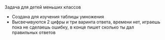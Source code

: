 Задача для детей меньших классов
  
  * Создана для изучения таблицы умножения
  * Высвечивуются 2 цифры и три варинта ответа, времени нет, играешь пока не сделаешь ошибку, в конце пишет сколько ты дал правильных ответов